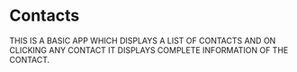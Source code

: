 # Contacts
THIS IS A BASIC APP WHICH DISPLAYS A LIST OF CONTACTS AND ON CLICKING ANY CONTACT IT DISPLAYS COMPLETE INFORMATION OF THE CONTACT.
